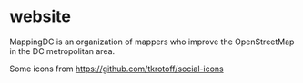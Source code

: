 # website

MappingDC is an organization of mappers who improve the OpenStreetMap in the DC metropolitan area.


Some icons from https://github.com/tkrotoff/social-icons
